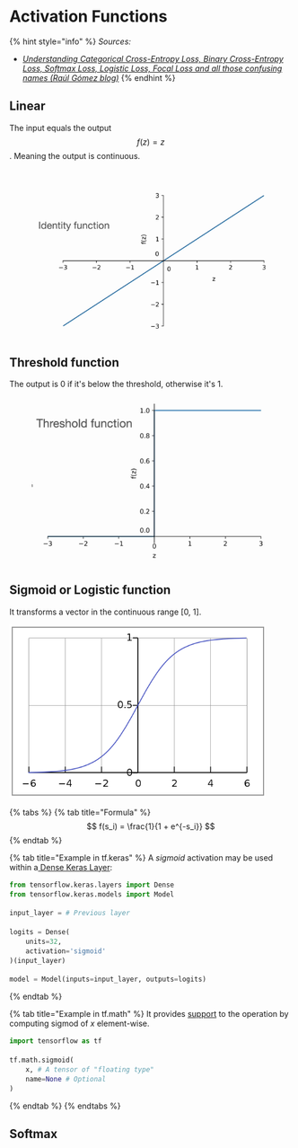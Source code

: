 # Activation Functions

{% hint style="info" %}
_Sources:_

* [_Understanding Categorical Cross-Entropy Loss, Binary Cross-Entropy Loss, Softmax Loss, Logistic Loss, Focal Loss and all those confusing names (Raúl Gómez blog)_](https://gombru.github.io/2018/05/23/cross_entropy_loss/)
{% endhint %}

## Linear

The input equals the output $$f(z)  = z$$. Meaning the output is continuous.

<figure><img src="../../.gitbook/assets/image (128).png" alt=""><figcaption></figcaption></figure>

## Threshold function

The output is 0 if it's below the threshold, otherwise it's 1.

<figure><img src="../../.gitbook/assets/image (129).png" alt=""><figcaption></figcaption></figure>

## Sigmoid or Logistic function

It transforms a vector in the continuous range \[0, 1].

![](<../../.gitbook/assets/image (89).png>)

{% tabs %}
{% tab title="Formula" %}
$$
f(s_i) = \frac{1}{1 + e^{-s_i}}
$$
{% endtab %}

{% tab title="Example in tf.keras" %}
A _sigmoid_ activation may be used within a[ Dense Keras Layer](https://www.tensorflow.org/versions/r2.0/api_docs/python/tf/keras/layers/Dense?hl=en):

```python
from tensorflow.keras.layers import Dense
from tensorflow.keras.models import Model

input_layer = # Previous layer

logits = Dense(
    units=32,
    activation='sigmoid'
)(input_layer)

model = Model(inputs=input_layer, outputs=logits)
```
{% endtab %}

{% tab title="Example in tf.math" %}
It provides [support](https://www.tensorflow.org/versions/r2.0/api_docs/python/tf/math/sigmoid?hl=en) to the operation by computing sigmod of _x_ element-wise.

```python
import tensorflow as tf

tf.math.sigmoid(
    x, # A tensor of "floating type"
    name=None # Optional
)
```
{% endtab %}
{% endtabs %}

## Softmax

